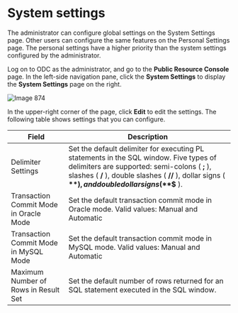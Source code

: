 System settings 
====================================

The administrator can configure global settings on the System Settings page. Other users can configure the same features on the Personal Settings page. The personal settings have a higher priority than the system settings configured by the administrator. 

Log on to ODC as the administrator, and go to the **Public Resource Console** page. In the left-side navigation pane, click the **System Settings** to display the **System Settings** page on the right. 

![Image 874](https://help-static-aliyun-doc.aliyuncs.com/assets/img/en-US/3319280461/p312560.png)

In the upper-right corner of the page, click **Edit** to edit the settings. The following table shows settings that you can configure.


|                 Field                  |                                                                                                                    Description                                                                                                                    |
|----------------------------------------|---------------------------------------------------------------------------------------------------------------------------------------------------------------------------------------------------------------------------------------------------|
| Delimiter Settings                     | Set the default delimiter for executing PL statements in the SQL window. Five types of delimiters are supported: semi-colons ( **;** ), slashes ( **/** ), double slashes ( **//** ), dollar signs ( **$** ), and double dollar signs ( **$$** ). |
| Transaction Commit Mode in Oracle Mode | Set the default transaction commit mode in Oracle mode. Valid values: Manual and Automatic                                                                                                                                                        |
| Transaction Commit Mode in MySQL Mode  | Set the default transaction commit mode in MySQL mode. Valid values: Manual and Automatic                                                                                                                                                         |
| Maximum Number of Rows in Result Set   | Set the default number of rows returned for an SQL statement executed in the SQL window.                                                                                                                                                          |


